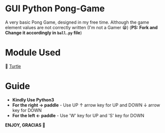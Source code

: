 # GUI Python Pong-Game

A very basic Pong Game, designed in my free time. Although the game element values are not correctly written (I'm not a Gamer 😁) (**PS: Fork and Change it accordingly in `ball.py` file**)

# Module Used

🐢 [Turtle](https://docs.python.org/3/library/turtle.html) 

# Guide

* **Kindly Use Python3**
* **For the right → paddle** - Use UP ↑ arrow key for UP and DOWN ↓ arrow key for DOWN
* **For the left ← paddle** - Use 'W' key for UP and 'S' key for DOWN 

__ENJOY, GRACIAS 👋__
